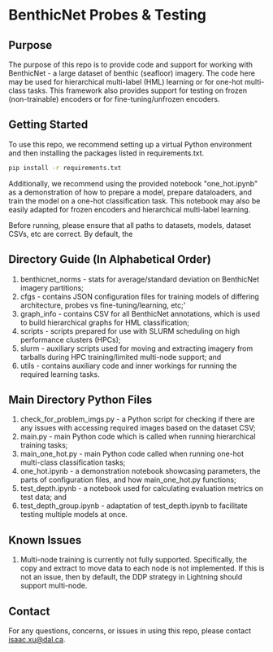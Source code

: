 # BenthicNet Probes & Testing

## Purpose
The purpose of this repo is to provide code and support for working with BenthicNet - a large dataset of benthic (seafloor) imagery.
The code here may be used for hierarchical multi-label (HML) learning or for one-hot multi-class tasks.
This framework also provides support for testing on frozen (non-trainable) encoders or for fine-tuning/unfrozen encoders.

## Getting Started
To use this repo, we recommend setting up a virtual Python environment and then installing the packages listed in requirements.txt.
```bash
pip install -r requirements.txt
```
Additionally, we recommend using the provided notebook "one_hot.ipynb" as a demonstration of how to prepare a model, 
prepare dataloaders, and train the model on a one-hot classification task. This notebook may also be easily adapted
for frozen encoders and hierarchical multi-label learning.

Before running, please ensure that all paths to datasets, models, dataset CSVs, etc are correct. By default, the 

## Directory Guide (In Alphabetical Order)
1. benthicnet_norms - stats for average/standard deviation on BenthicNet imagery partitions;
2. cfgs - contains JSON configuration files for training models of differing architecture, probes vs fine-tuning/learning, etc;' 
3. graph_info - contains CSV for all BenthicNet annotations, which is used to build hierarchical graphs for HML classification;
4. scripts - scripts prepared for use with SLURM scheduling on high performance clusters (HPCs);
5. slurm - auxiliary scripts used for moving and extracting imagery from tarballs during HPC training/limited multi-node support; and
6. utils - contains auxiliary code and inner workings for running the required learning tasks.

## Main Directory Python Files
1. check_for_problem_imgs.py - a Python script for checking if there are any issues with accessing required images based on the dataset CSV;
2. main.py - main Python code which is called when running hierarchical training tasks;
3. main_one_hot.py - main Python code called when running one-hot multi-class classification tasks;
4. one_hot.ipynb - a demonstration notebook showcasing parameters, the parts of configuration files, and how main_one_hot.py functions;
5. test_depth.ipynb - a notebook used for calculating evaluation metrics on test data; and
6. test_depth_group.ipynb - adaptation of test_depth.ipynb to facilitate testing multiple models at once.

## Known Issues
1. Multi-node training is currently not fully supported. Specifically, the copy and extract to move data to each node is not implemented.
   If this is not an issue, then by default, the DDP strategy in Lightning should support multi-node.

## Contact
For any questions, concerns, or issues in using this repo, please contact [isaac.xu@dal.ca](mailto:isaac.xu@dal.ca). 
